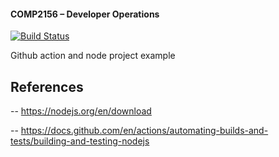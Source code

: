 #### COMP2156 – Developer Operations
[![Build Status](https://app.travis-ci.com/MishaMykha/COMP2156.svg?branch=main)](https://app.travis-ci.com/MishaMykha/COMP2156)

Github action and node project example

## References
-- https://nodejs.org/en/download

-- https://docs.github.com/en/actions/automating-builds-and-tests/building-and-testing-nodejs